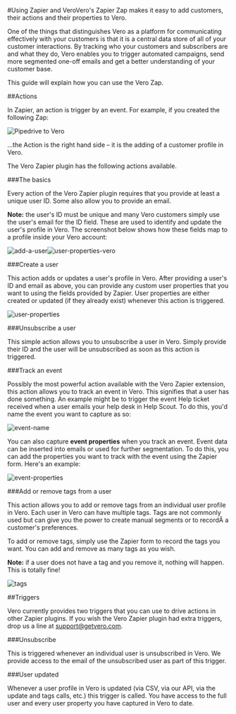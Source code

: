 #Using Zapier and VeroVero's Zapier 
Zap makes it easy to add customers, their actions and their properties to Vero.

One of the things that distinguishes Vero as a platform for communicating effectively with your customers is that it is a central data store of all of your customer interactions. By tracking who your customers and subscribers are and what they do, Vero enables you to trigger automated campaigns, send more segmented one-off emails and get a better understanding of your customer base.

This guide will explain how you can use the Vero Zap.

##Actions

In Zapier, an action is trigger by an event. For example, if you created the following Zap:

![Pipedrive to Vero](https://www.getvero.com/wp-content/uploads/2015/06/pipedrive-and-vero.png)

…the Action is the right hand side – it is the adding of a customer profile in Vero.

The Vero Zapier plugin has the following actions available.

###The basics

Every action of the Vero Zapier plugin requires that you provide at least a unique user ID. Some also allow you to provide an email.

**Note:** the user's ID must be unique and many Vero customers simply use the user's email for the ID field. These are used to identify and update the user's profile in Vero. The screenshot below shows how these fields map to a profile inside your Vero account:

![add-a-user](https://www.getvero.com/wp-content/uploads/2015/06/add-a-user1.png)![user-properties-vero](https://www.getvero.com/wp-content/uploads/2015/06/user-properties-vero.png)

###Create a user

This action adds or updates a user's profile in Vero. After providing a user's ID and email as above, you can provide any custom user properties that you want to using the fields provided by Zapier. User properties are either created or updated (if they already exist) whenever this action is triggered.

![user-properties](https://www.getvero.com/wp-content/uploads/2015/06/user-properties.png)

###Unsubscribe a user

This simple action allows you to unsubscribe a user in Vero. Simply provide their ID and the user will be unsubscribed as soon as this action is triggered.

###Track an event

Possibly the most powerful action available with the Vero Zapier extension, this action allows you to track an event in Vero. This signifies that a user has done something. An example might be to trigger the event 
Help ticket received when a user emails your help desk in Help Scout. To do this, you'd name the event you want to capture as so:

![event-name](https://www.getvero.com/wp-content/uploads/2015/06/event-name.png)

You can also capture **event properties** when you track an event. Event data can be inserted into emails or used for further segmentation. To do this, you can add the properties you want to track with the event using the Zapier form. Here's an example:

![event-properties](https://www.getvero.com/wp-content/uploads/2015/06/event-properties.png)

###Add or remove tags from a user

This action allows you to add or remove tags from an individual user profile in Vero. Each user in Vero can have multiple tags. Tags are not commonly used but can give you the power to create manual segments or to recordÂ a customer's preferences.

To add or remove tags, simply use the Zapier form to record the tags you want. You can add and remove as many tags as you wish.

**Note:** if a user does not have a tag and you remove it, nothing will happen. This is totally fine!

![tags](https://www.getvero.com/wp-content/uploads/2015/06/tags.png)

##Triggers

Vero currently provides two triggers that you can use to drive actions in other Zapier plugins. If you wish the Vero Zapier plugin had extra triggers, drop us a line at [support@getvero.com](mailto:support@getvero.com).

###Unsubscribe

This is triggered whenever an individual user is unsubscribed in Vero. We provide access to the email of the unsubscribed user as part of this trigger.

###User updated

Whenever a user profile in Vero is updated (via CSV, via our API, via the update and tags calls, etc.) this trigger is called. You have access to the full user and every user property you have captured in Vero to date.